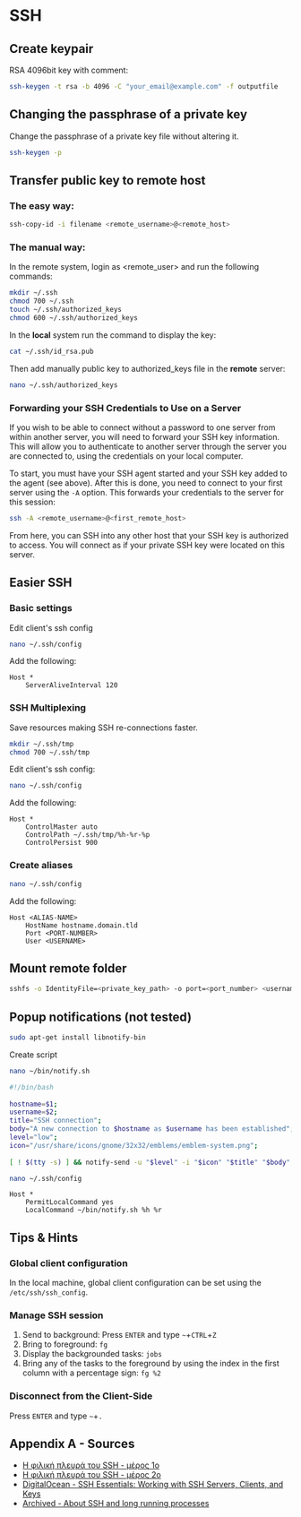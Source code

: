 # SSH

## Create keypair 
RSA 4096bit key with comment:
```bash
ssh-keygen -t rsa -b 4096 -C "your_email@example.com" -f outputfile
```

## Changing the passphrase of a private key
Change the passphrase of a private key file without altering it.
```bash
ssh-keygen -p
```

## Transfer public key to remote host

### The easy way:
```bash
ssh-copy-id -i filename <remote_username>@<remote_host>
```

### The manual way:
In the remote system, login as <remote_user> and run the following commands:
```bash
mkdir ~/.ssh
chmod 700 ~/.ssh
touch ~/.ssh/authorized_keys
chmod 600 ~/.ssh/authorized_keys
```
In the **local** system run the command to display the key:
```bash
cat ~/.ssh/id_rsa.pub
```
Then add manually public key to authorized_keys file in the **remote** server:
```bash
nano ~/.ssh/authorized_keys
```

### Forwarding your SSH Credentials to Use on a Server
If you wish to be able to connect without a password to one server from within another server, you will need to forward your SSH key information. This will allow you to authenticate to another server through the server you are connected to, using the credentials on your local computer.

To start, you must have your SSH agent started and your SSH key added to the agent (see above). After this is done, you need to connect to your first server using the `-A` option. This forwards your credentials to the server for this session:
```bash
ssh -A <remote_username>@<first_remote_host>
```
From here, you can SSH into any other host that your SSH key is authorized to access. You will connect as if your private SSH key were located on this server.

## Easier SSH

### Basic settings
Edit client's ssh config
```bash
nano ~/.ssh/config
```
Add the following:
```
Host *
    ServerAliveInterval 120
```

 ### SSH Multiplexing
Save resources making SSH re-connections faster.
```bash
mkdir ~/.ssh/tmp
chmod 700 ~/.ssh/tmp
```
Edit client's ssh config:
```bash
nano ~/.ssh/config
```
Add the following:
```
Host *
    ControlMaster auto
    ControlPath ~/.ssh/tmp/%h-%r-%p
    ControlPersist 900
```

### Create aliases
```bash
nano ~/.ssh/config
```
Add the following:
```
Host <ALIAS-NAME>
    HostName hostname.domain.tld
    Port <PORT-NUMBER>
    User <USERNAME>
```

## Mount remote folder
```bash
sshfs -o IdentityFile=<private_key_path> -o port=<port_number> <username>@<hostname>:<remote_mount_path> <local_mount_path>
```

## Popup notifications (not tested)
```bash
sudo apt-get install libnotify-bin
```
Create script
```bash
nano ~/bin/notify.sh
```
```bash
#!/bin/bash
 
hostname=$1;
username=$2;
title="SSH connection";
body="A new connection to $hostname as $username has been established";
level="low";
icon="/usr/share/icons/gnome/32x32/emblems/emblem-system.png";
 
[ ! $(tty -s) ] && notify-send -u "$level" -i "$icon" "$title" "$body";
```
```bash
nano ~/.ssh/config
```
```
Host *
    PermitLocalCommand yes
    LocalCommand ~/bin/notify.sh %h %r
```

## Tips & Hints

### Global client configuration
In the local machine, global client configuration can be set using the `/etc/ssh/ssh_config`.

### Manage SSH session
1. Send to background:
Press `ENTER` and type `~`+`CTRL`+`Z`
2. Bring to foreground:
`fg`
3. Display the backgrounded tasks:
`jobs`
4. Bring any of the tasks to the foreground by using the index in the first column with a percentage sign:
`fg %2`

### Disconnect from the Client-Side
Press `ENTER` and type  `~`+`.`

## Appendix A - Sources
- [Η φιλική πλευρά του SSH - μέρος 1ο](https://deltahacker.gr/friendly-ssh-p1/)
- [Η φιλική πλευρά του SSH - μέρος 2ο](https://deltahacker.gr/friendly-ssh-p2/)
- [DigitalOcean - SSH Essentials: Working with SSH Servers, Clients, and Keys](https://www.digitalocean.com/community/tutorials/ssh-essentials-working-with-ssh-servers-clients-and-keys)
- [Archived - About SSH and long running processes](http://krenel.org/about-ssh-and-long-long-running-processes.html)
